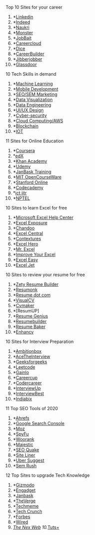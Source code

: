 Top 10 Sites for your career
1. *[Linkedin](https://www.linkedin.com)
2. *[Indeed](https://www.indeed.com/)
3. *[Naukri](https://www.naukri.com/)
4. *[Monster](https://www.monsterindia.com/)
5. *[JobBait](https://www.bayt.com/en/india/)
6. *[Careercloud](https://www.careercloud.com/)
7. *[Dice](https://www.careercloud.com/)
8. *[CareerBuilder](https://www.careerbuilder.com/)
9. *[Jibberjobber](https://www.jibberjobber.com/login.php)
10. *[Glassdoor](https://www.glassdoor.co.in/index.htm)

10 Tech Skills in demand

1. *[Machine Learning](https://www.janbasktraining.com/machine-learning)
2. *[Mobile Development](https://en.wikipedia.org/wiki/Mobile_app_development)
3. *[SEO/SEM Marketing](https://searchengineland.com/guide/what-is-seo)
4. *[Data Visualization](https://www.kaggle.com/learn/data-visualization)
5. *[Data Engineering](https://towardsdatascience.com/who-is-a-data-engineer-how-to-become-a-data-engineer-1167ddc12811)
6. *[UI/UX Design](https://www.coursera.org/specializations/ui-ux-design)
7. *[Cyber-security](https://www.janbasktraining.com/blog/cissp-certification/)
8. *[Cloud Computing/AWS](https://www.janbasktraining.com/aws-training)
9. *[Blockchain](https://www.janbasktraining.com/blog/blockchain-tutorial/)
10. *[IOT](https://builtin.com/internet-things)

11 Sites for  Online Education

1. *[Coursera](https://www.coursera.org/)
2. *[edX](https://www.edx.org/)
3. *[Khan Academy](https://www.khanacademy.org/)
4. *[Udemy](https://www.udemy.com/)
5. *[JanBask Training](https://www.janbasktraining.com/)
6. *[MIT OpenCourseWare](https://ocw.mit.edu/index.htm)
7. *[Stanford Online](https://online.stanford.edu/)
8. *[Codecademy](https://www.codecademy.com/)
9. *[ict iitr](http://eict.iitr.ac.in/)
10. *[NPTEL](https://nptel.ac.in/)

10 Sites to learn Excel for free

1. *[Microsoft Excel Help Center](https://www.inc.com/larry-kim/11-places-to-learn-microsoft-excel-for-free-that-w.html)
2. *[Excel Exposure](https://excelexposure.com/)
3. *[Chandoo](https://chandoo.org/)
4. *[Excel Central](http://xl-central.com/)
5. *[Contextures](https://www.contextures.com/)
6. *[Excel Hero](http://www.excelhero.com/)
7. *[Mr. Excel](https://www.mrexcel.com/)
8. *[Improve Your Excel](http://www.improveyourexcel.com/)
9. *[Excel Easy](https://www.excel-easy.com/)
10. *[Excel Jet](https://exceljet.net/)

10 Sites to review your resume for free

1. *[Zety Resume Builder](https://zety.com/)
2. *[Resumonk](https://www.resumonk.com/)
3. *[Resume dot com](https://www.resume.com/)
4. *[VisualCV](https://www.visualcv.com/)
5. *[Cvmaker](https://cvmkr.com/)
6. *[ResumUP]
7. *[Resume Genius](https://resumegenius.com/)
8. *[Resumebuilder](https://www.gotresumebuilder.com/)
9. *[Resume Baker](http://www.resumebaker.com/)
10. *[Enhancv](https://enhancv.com/)

10 Sites for Interview Preparation

1. *[Ambitionbox](https://www.ambitionbox.com/)
2. *[AceThelnterview](https://www.forbes.com/sites/jacquelynsmith/2013/01/11/how-to-ace-the-50-most-common-interview-questions/#111982904624)
3. *[Geeksforgeeks](https://www.geeksforgeeks.org/)
4. *[Leetcode](https://leetcode.com/)
5. *[Gainlo](http://www.gainlo.co/#!/)
6. *[Careercup](https://www.careercup.com/)
7. *[Codercareer](https://codecareeracademy.com/)
8. *[InterviewUp](https://www.interviewbit.com/)
9. *[InterviewBest](https://www.thebalancecareers.com/top-interview-questions-and-best-answers-2061225)
10. *[Indiabix](https://www.indiabix.com/)

11 Top SEO Tools of 2020

1. *[Ahrefs](https://ahrefs.com/)
2. *[Google Search Console](https://search.google.com/search-console/welcome)
3. *[Moz](https://moz.com/)
4. *[SpyFu](https://www.spyfu.com/)
5. *[Woorank](https://www.woorank.com/)
6. *[Majestic](https://majestic.com/)
7. *[SEO Quake](https://www.seoquake.com/index.html)
8. *[Site Liner](https://www.siteliner.com/)
9. *[Uber Suggest](https://neilpatel.com/ubersuggest/)
10. *[Sem Rush](https://www.semrush.com/)

12  Top Sites to upgrade Tech Knowledge

1. *[Gizmodo](https://gizmodo.com/)
2. *[Engadget](https://www.engadget.com/)
3. *[Janbask](https://www.janbasktraining.com/blog/)
4. *[TheVerge](https://www.theverge.com/)
5. *[Techmeme](https://www.techmeme.com/)
6. *[Tech Crunch](https://techcrunch.com/)
7. *[Forbes](https://www.forbes.com/#712ce4bb2254)
8. *[Wired](https://www.wired.com/)
9. *[The Nex Web](https://thenextweb.com/)
10.*[Tuts+](https://code.tutsplus.com/)
